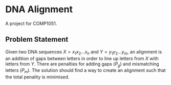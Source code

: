 # DNA Alignment
A project for COMP1051.

## Problem Statement
Given two DNA sequences $X=x_1x_2\dots x_n$ and $Y=y_1y_2\dots y_m$, an alignment is an addition of gaps between letters in order to line up letters from $X$ with letters from $Y$. There are penalties for adding gaps ($P_g$) and mismatching letters ($P_m$). The solution should find a way to create an alignment such that the total penality is minimised.
